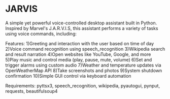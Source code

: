 # JARVIS
A simple yet powerful voice-controlled desktop assistant built in Python. Inspired by Marvel's J.A.R.V.I.S, this assistant performs a variety of tasks using voice commands, including:

Features:
1)Greeting and interaction with the user based on time of day
2)Voice command recognition using speech_recognition
3)Wikipedia search and result narration
4)Open websites like YouTube, Google, and more
5)Play music and control media (play, pause, mute, volume)
6)Set and trigger alarms using custom audio
7)Weather and temperature updates via OpenWeatherMap API
8)Take screenshots and photos
9)System shutdown confirmation
10)Simple GUI control via keyboard automation

Requirements:
pyttsx3, speech_recognition, wikipedia, pyautogui, pynput, requests, beautifulsoup4
